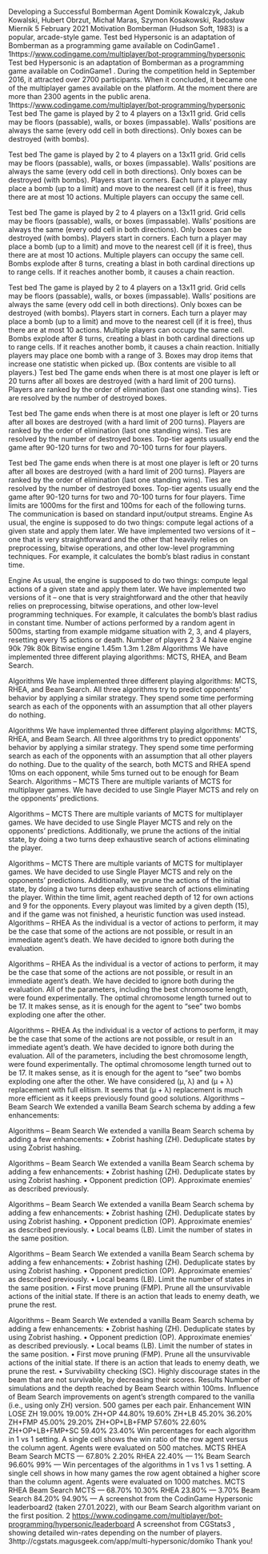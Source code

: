 Developing a Successful Bomberman Agent
Dominik Kowalczyk, Jakub Kowalski, Hubert Obrzut, Michał Maras, Szymon Kosakowski,
Radosław Miernik
5 February 2021
Motivation
Bomberman (Hudson Soft, 1983) is a
popular, arcade-style game.
Test bed
Hypersonic is an adaptation of Bomberman as a
programming game available on CodinGame1
.
1https://www.codingame.com/multiplayer/bot-programming/hypersonic
Test bed
Hypersonic is an adaptation of Bomberman as a
programming game available on CodinGame1
.
During the competition held in September 2016,
it attracted over 2700 participants. When it concluded, it became one of the multiplayer games
available on the platform. At the moment there
are more than 2300 agents in the public arena.
1https://www.codingame.com/multiplayer/bot-programming/hypersonic
Test bed
The game is played by 2 to 4 players on a 13x11 grid. Grid cells may be floors
(passable), walls, or boxes (impassable). Walls’ positions are always the same
(every odd cell in both directions). Only boxes can be destroyed (with bombs).

Test bed
The game is played by 2 to 4 players on a 13x11 grid. Grid cells may be floors
(passable), walls, or boxes (impassable). Walls’ positions are always the same
(every odd cell in both directions). Only boxes can be destroyed (with bombs).
Players start in corners. Each turn a player may place a bomb (up to a limit) and
move to the nearest cell (if it is free), thus there are at most 10 actions. Multiple
players can occupy the same cell.

Test bed
The game is played by 2 to 4 players on a 13x11 grid. Grid cells may be floors
(passable), walls, or boxes (impassable). Walls’ positions are always the same
(every odd cell in both directions). Only boxes can be destroyed (with bombs).
Players start in corners. Each turn a player may place a bomb (up to a limit) and
move to the nearest cell (if it is free), thus there are at most 10 actions. Multiple
players can occupy the same cell.
Bombs explode after 8 turns, creating a blast in both cardinal directions up to
range cells. If it reaches another bomb, it causes a chain reaction.

Test bed
The game is played by 2 to 4 players on a 13x11 grid. Grid cells may be floors
(passable), walls, or boxes (impassable). Walls’ positions are always the same
(every odd cell in both directions). Only boxes can be destroyed (with bombs).
Players start in corners. Each turn a player may place a bomb (up to a limit) and
move to the nearest cell (if it is free), thus there are at most 10 actions. Multiple
players can occupy the same cell.
Bombs explode after 8 turns, creating a blast in both cardinal directions up to
range cells. If it reaches another bomb, it causes a chain reaction.
Initially players may place one bomb with a range of 3. Boxes may drop items that
increase one statistic when picked up. (Box contents are visible to all players.)
Test bed
The game ends when there is at most one player is left or 20 turns after all boxes
are destroyed (with a hard limit of 200 turns). Players are ranked by the order of
elimination (last one standing wins). Ties are resolved by the number of destroyed
boxes.

Test bed
The game ends when there is at most one player is left or 20 turns after all boxes
are destroyed (with a hard limit of 200 turns). Players are ranked by the order of
elimination (last one standing wins). Ties are resolved by the number of destroyed
boxes.
Top-tier agents usually end the game after 90-120 turns for two and 70-100 turns
for four players.

Test bed
The game ends when there is at most one player is left or 20 turns after all boxes
are destroyed (with a hard limit of 200 turns). Players are ranked by the order of
elimination (last one standing wins). Ties are resolved by the number of destroyed
boxes.
Top-tier agents usually end the game after 90-120 turns for two and 70-100 turns
for four players.
Time limits are 1000ms for the first and 100ms for each of the following turns.
The communication is based on standard input/output streams.
Engine
As usual, the engine is supposed to do two things: compute legal actions of a given
state and apply them later. We have implemented two versions of it – one that
is very straightforward and the other that heavily relies on preprocessing, bitwise
operations, and other low-level programming techniques. For example, it calculates
the bomb’s blast radius in constant time.

Engine
As usual, the engine is supposed to do two things: compute legal actions of a given
state and apply them later. We have implemented two versions of it – one that
is very straightforward and the other that heavily relies on preprocessing, bitwise
operations, and other low-level programming techniques. For example, it calculates
the bomb’s blast radius in constant time.
Number of actions performed by a random agent in 500ms, starting from example
midgame situation with 2, 3, and 4 players, resetting every 15 actions or death.
Number of players 2 3 4
Naive engine 90k 79k 80k
Bitwise engine 1.45m 1.3m 1.28m
Algorithms
We have implemented three different playing algorithms: MCTS, RHEA, and Beam
Search.

Algorithms
We have implemented three different playing algorithms: MCTS, RHEA, and Beam
Search.
All three algorithms try to predict opponents’ behavior by applying a similar strategy. They spend some time performing search as each of the opponents with an
assumption that all other players do nothing.

Algorithms
We have implemented three different playing algorithms: MCTS, RHEA, and Beam
Search.
All three algorithms try to predict opponents’ behavior by applying a similar strategy. They spend some time performing search as each of the opponents with an
assumption that all other players do nothing.
Due to the quality of the search, both MCTS and RHEA spend 10ms on each
opponent, while 5ms turned out to be enough for Beam Search.
Algorithms – MCTS
There are multiple variants of MCTS for multiplayer games. We have decided to
use Single Player MCTS and rely on the opponents’ predictions.

Algorithms – MCTS
There are multiple variants of MCTS for multiplayer games. We have decided to
use Single Player MCTS and rely on the opponents’ predictions.
Additionally, we prune the actions of the initial state, by doing a two turns deep
exhaustive search of actions eliminating the player.

Algorithms – MCTS
There are multiple variants of MCTS for multiplayer games. We have decided to
use Single Player MCTS and rely on the opponents’ predictions.
Additionally, we prune the actions of the initial state, by doing a two turns deep
exhaustive search of actions eliminating the player.
Within the time limit, agent reached depth of 12 for own actions and 9 for the
opponents. Every playout was limited by a given depth (15), and if the game was
not finished, a heuristic function was used instead.
Algorithms – RHEA
As the individual is a vector of actions to perform, it may be the case that some
of the actions are not possible, or result in an immediate agent’s death. We have
decided to ignore both during the evaluation.

Algorithms – RHEA
As the individual is a vector of actions to perform, it may be the case that some
of the actions are not possible, or result in an immediate agent’s death. We have
decided to ignore both during the evaluation.
All of the parameters, including the best chromosome length, were found experimentally. The optimal chromosome length turned out to be 17. It makes sense,
as it is enough for the agent to “see” two bombs exploding one after the other.

Algorithms – RHEA
As the individual is a vector of actions to perform, it may be the case that some
of the actions are not possible, or result in an immediate agent’s death. We have
decided to ignore both during the evaluation.
All of the parameters, including the best chromosome length, were found experimentally. The optimal chromosome length turned out to be 17. It makes sense,
as it is enough for the agent to “see” two bombs exploding one after the other.
We have considered (µ, λ) and (µ + λ) replacement with full elitism. It seems
that (µ + λ) replacement is much more efficient as it keeps previously found good
solutions.
Algorithms – Beam Search
We extended a vanilla Beam Search schema by adding a few enhancements:

Algorithms – Beam Search
We extended a vanilla Beam Search schema by adding a few enhancements:
• Zobrist hashing (ZH). Deduplicate states by using Zobrist hashing.

Algorithms – Beam Search
We extended a vanilla Beam Search schema by adding a few enhancements:
• Zobrist hashing (ZH). Deduplicate states by using Zobrist hashing.
• Opponent prediction (OP). Approximate enemies’ as described previously.

Algorithms – Beam Search
We extended a vanilla Beam Search schema by adding a few enhancements:
• Zobrist hashing (ZH). Deduplicate states by using Zobrist hashing.
• Opponent prediction (OP). Approximate enemies’ as described previously.
• Local beams (LB). Limit the number of states in the same position.

Algorithms – Beam Search
We extended a vanilla Beam Search schema by adding a few enhancements:
• Zobrist hashing (ZH). Deduplicate states by using Zobrist hashing.
• Opponent prediction (OP). Approximate enemies’ as described previously.
• Local beams (LB). Limit the number of states in the same position.
• First move pruning (FMP). Prune all the unsurvivable actions of the initial
state. If there is an action that leads to enemy death, we prune the rest.

Algorithms – Beam Search
We extended a vanilla Beam Search schema by adding a few enhancements:
• Zobrist hashing (ZH). Deduplicate states by using Zobrist hashing.
• Opponent prediction (OP). Approximate enemies’ as described previously.
• Local beams (LB). Limit the number of states in the same position.
• First move pruning (FMP). Prune all the unsurvivable actions of the initial
state. If there is an action that leads to enemy death, we prune the rest.
• Survivability checking (SC). Highly discourage states in the beam that
are not survivable, by decreasing their scores.
Results
Number of simulations and the depth reached by Beam Search within 100ms.
Influence of Beam Search improvements on agent’s strength compared to the
vanilla (i.e., using only ZH) version. 500 games per each pair.
Enhancement WIN LOSE
ZH 19.00% 19.00%
ZH+OP 44.80% 19.60%
ZH+LB 45.20% 36.20%
ZH+FMP 45.00% 29.20%
ZH+OP+LB+FMP 57.60% 22.60%
ZH+OP+LB+FMP+SC 59.40% 23.40%
Win percentages for each algorithm in 1
vs 1 setting. A single cell shows the win
ratio of the row agent versus the column
agent.
Agents were evaluated on 500 matches.
MCTS RHEA Beam Search
MCTS — 67.80% 2.20%
RHEA 22.40% — 1%
Beam Search 96.60% 99% —
Win percentages of the algorithms in 1
vs 1 vs 1 setting. A single cell shows in
how many games the row agent obtained
a higher score than the column agent.
Agents were evaluated on 1000 matches.
MCTS RHEA Beam Search
MCTS — 68.70% 10.30%
RHEA 23.80% — 3.70%
Beam Search 84.20% 94.90% —
A screenshot from the CodinGame Hypersonic leaderboard2
(taken 27.01.2022),
with our Beam Search algorithm variant on the first position.
2
https://www.codingame.com/multiplayer/bot-programming/hypersonic/leaderboard
A screenshot from CGStats3
, showing
detailed win-rates depending on the
number of players.
3http://cgstats.magusgeek.com/app/multi-hypersonic/domiko
Thank you!